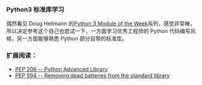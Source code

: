 ### Python3 标准库学习
偶然看见 Doug Hellmann 的[Python 3 Module of the Week](https://pymotw.com/3/)系列，感觉非常棒，所以决定参考这个自己也尝试一下，一方面学习优秀工程师的  Python 代码编写风格，另一方面能够熟悉 Python 部分自带的标准库。
### 扩展阅读：
  - [PEP 206 -- Python Advanced Library](https://www.python.org/dev/peps/pep-0206/)
  - [PEP 594 -- Removing dead batteries from the standard library](https://www.python.org/dev/peps/pep-0594/)
